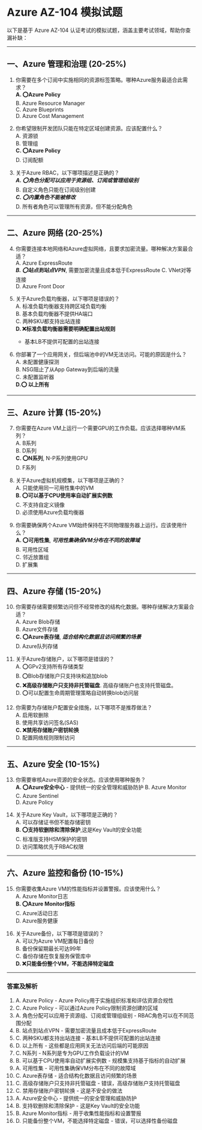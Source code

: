# Azure AZ-104 模拟试题

以下是基于 Azure AZ-104 认证考试的模拟试题，涵盖主要考试领域，帮助你查漏补缺：

---

## 一、Azure 管理和治理 (20-25%)

1. 你需要在多个订阅中实施相同的资源标签策略。哪种Azure服务最适合此需求？  
   **A. :o:Azure Policy**  
   B. Azure Resource Manager  
   C. Azure Blueprints  
   D. Azure Cost Management  

2. 你希望限制开发团队只能在特定区域创建资源。应该配置什么？  
   A. 资源锁  
   B. 管理组  
   **C. :o:Azure Policy**  
   D. 订阅配额  

3. 关于Azure RBAC，以下哪项描述是正确的？  
   ***A. :o:角色分配可以应用于资源组、订阅或管理组级别***  
   B. 自定义角色只能在订阅级别创建  
   ***C. :o:内置角色不能被修改***  
   D. 所有者角色可以管理所有资源，但不能分配角色  

---

## 二、Azure 网络 (20-25%)

4. 你需要连接本地网络和Azure虚拟网络，且要求加密流量。哪种解决方案最合适？  
   A. Azure ExpressRoute  
   ***B. :o:站点到站点VPN***,  需要加密流量且成本低于ExpressRoute
   C. VNet对等连接  
   D. Azure Front Door  

5. 关于Azure负载均衡器，以下哪项是错误的？  
   A. 标准负载均衡器支持跨区域负载均衡  
   B. 基本负载均衡器不提供HA端口  
   C. 两种SKU都支持出站连接  
   **D. :x:标准负载均衡器需要明确配置出站规则**  
   - 基本LB不提供可配置的出站连接  

6. 你部署了一个应用网关，但后端池中的VM无法访问。可能的原因是什么？  
   A. 未配置健康探测  
   B. NSG阻止了从App Gateway到后端的流量  
   C. 未配置监听器  
   **D.:o: 以上所有**  

---

## 三、Azure 计算 (15-20%)

7. 你需要在Azure VM上运行一个需要GPU的工作负载。应该选择哪种VM系列？  
   A. B系列  
   B. D系列  
   **C. :o:N系列**, N-P系列使用GPU         
   D. F系列  

8. 关于Azure虚拟机规模集，以下哪项是正确的？  
   A. 只能使用同一可用性集中的VM  
   **B. :o:可以基于CPU使用率自动扩展实例数**  
   C. 不支持自定义镜像  
   D. 必须使用Azure负载均衡器  

9. 你需要确保两个Azure VM始终保持在不同物理服务器上运行。应该使用什么？  
   **A. :o:可用性集**, ***可用性集确保VM分布在不同的故障域***  
   B. 可用性区域  
   C. 邻近放置组  
   D. 扩展集  

---

## 四、Azure 存储 (15-20%)

10. 你需要存储需要频繁访问但不经常修改的结构化数据。哪种存储解决方案最合适？  
    A. Azure Blob存储  
    B. Azure文件存储  
    **C. :o:Azure表存储**, ***适合结构化数据且访问频繁的场景***  
    D. Azure队列存储  

11. 关于Azure存储账户，以下哪项是错误的？  
    A. :o:GPv2支持所有存储类型  
    B.  :o:Blob存储账户只支持块和追加blob  
    **C.  :x:高级存储账户只支持非托管磁盘**. 高级存储账户也支持托管磁盘。   
    D.  :o:可以配置生命周期管理策略自动转换blob访问层  

12. 你需要为存储账户配置安全措施，以下哪项不是推荐做法？  
    A. 启用软删除  
    B. 使用共享访问签名(SAS)  
    **C. :x:禁用存储账户密钥轮换**  
    D. 配置网络规则限制访问  

---

## 五、Azure 安全 (10-15%)

13. 你需要审核Azure资源的安全状态。应该使用哪种服务？  
    **A. :o:Azure安全中心**  - 提供统一的安全管理和威胁防护
    B. Azure Monitor  
    C. Azure Sentinel  
    D. Azure Policy  

14. 关于Azure Key Vault，以下哪项是正确的？  
    A. 可以存储证书但不能存储密钥  
    **B. :o:支持软删除和清除保护**,这是Key Vault的安全功能  
    C. 标准版支持HSM保护的密钥  
    D. 访问策略优先于RBAC权限  

---

## 六、Azure 监控和备份 (10-15%)

15. 你需要收集Azure VM的性能指标并设置警报。应该使用什么？  
    A. Azure Monitor日志  
    **B. :o:Azure Monitor指标**  
    C. Azure活动日志  
    D. Azure服务健康  

16. 关于Azure备份，以下哪项是错误的？  
    A. 可以为Azure VM配置每日备份  
    B. 备份保留期最长可达99年  
    C. 备份存储在恢复服务保管库中  
    **D. :x:只能备份整个VM，不能选择特定磁盘**

---
### 答案及解析
1. A. Azure Policy - Azure Policy用于实施组织标准和评估资源合规性
2. C. Azure Policy - 可以通过Azure Policy限制资源创建的区域
3. A. 角色分配可以应用于资源组、订阅或管理组级别 - RBAC角色可以在不同范围分配
4. B. 站点到站点VPN - 需要加密流量且成本低于ExpressRoute
5. C. 两种SKU都支持出站连接 - 基本LB不提供可配置的出站连接
6. D. 以上所有 - 这些都是应用网关无法访问后端的可能原因
7. C. N系列 - N系列是专为GPU工作负载设计的VM
8. B. 可以基于CPU使用率自动扩展实例数 - 规模集支持基于指标的自动扩展
9. A. 可用性集 - 可用性集确保VM分布在不同的故障域
10. C. Azure表存储 - 适合结构化数据且访问频繁的场景
11. C. 高级存储账户只支持非托管磁盘 - 错误，高级存储账户支持托管磁盘
12. C. 禁用存储账户密钥轮换 - 这是不安全的做法
13. A. Azure安全中心 - 提供统一的安全管理和威胁防护
14. B. 支持软删除和清除保护 - 这是Key Vault的安全功能
15. B. Azure Monitor指标 - 用于收集性能指标和设置警报
16. D. 只能备份整个VM，不能选择特定磁盘 - 错误，可以选择性备份磁盘